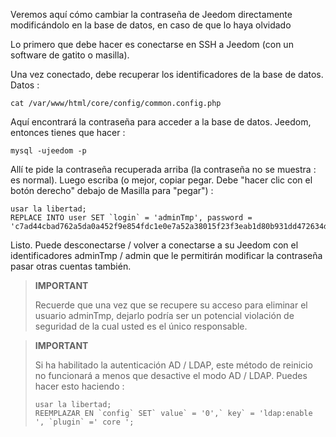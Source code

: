 Veremos aquí cómo cambiar la contraseña de Jeedom directamente
modificándolo en la base de datos, en caso de que lo haya olvidado 

Lo primero que debe hacer es conectarse en SSH a Jeedom (con un
software de gatito o masilla).

Una vez conectado, debe recuperar los identificadores de la base de datos.
Datos :

``` {.bash}
cat /var/www/html/core/config/common.config.php
```

Aquí encontrará la contraseña para acceder a la base de datos.
Jeedom, entonces tienes que hacer :

``` {.bash}
mysql -ujeedom -p
```

Allí te pide la contraseña recuperada arriba (la contraseña
no se muestra : es normal). Luego escriba (o mejor,
copiar pegar. Debe "hacer clic con el botón derecho" debajo de Masilla para "pegar") :

``` {.bash}
usar la libertad;
REPLACE INTO user SET `login` = 'adminTmp', password = 'c7ad44cbad762a5da0a452f9e854fdc1e0e7a52a38015f23f3eab1d80b931dd472634dfac71cd34ebc35d16ab7fb8a90c81f975c3d6ab7fb8a90c81f975c3d6ab7fb8a90c81f975c3d
```

Listo. Puede desconectarse / volver a conectarse a su Jeedom con el
identificadores adminTmp / admin que le permitirán modificar la contraseña
pasar otras cuentas también.

>**IMPORTANT**
>
>Recuerde que una vez que se recupere su acceso para eliminar el usuario adminTmp, dejarlo podría ser un potencial
violación de seguridad de la cual usted es el único responsable.

>**IMPORTANT**
>
> Si ha habilitado la autenticación AD / LDAP, este método de reinicio no funcionará a menos que desactive el modo AD / LDAP. Puedes hacer esto haciendo : 
>``` {.bash}
>usar la libertad;
>REEMPLAZAR EN `config` SET` value` = '0',` key` = 'ldap:enable ', `plugin` =' core ';
>```
